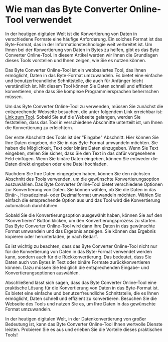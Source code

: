 Wie man das Byte Converter Online-Tool verwendet
================================================

In der heutigen digitalen Welt ist die Konvertierung von Daten in verschiedene Formate eine häufige Anforderung. Ein solches Format ist das Byte-Format, das in der Informationstechnologie weit verbreitet ist. Um Ihnen bei der Konvertierung von Daten in Bytes zu helfen, gibt es das Byte Converter Online-Tool. In diesem Artikel werden wir Ihnen die Grundlagen dieses Tools vorstellen und Ihnen zeigen, wie Sie es nutzen können.

Das Byte Converter Online-Tool ist ein webbasiertes Tool, das Ihnen ermöglicht, Daten in das Byte-Format umzuwandeln. Es bietet eine einfache und benutzerfreundliche Schnittstelle, die auch für Anfänger leicht verständlich ist. Mit diesem Tool können Sie Daten schnell und effizient konvertieren, ohne dass Sie komplexe Programmiersprachen beherrschen müssen.

Um das Byte Converter Online-Tool zu verwenden, müssen Sie zunächst die entsprechende Webseite besuchen, die unter folgendem Link erreichbar ist: [Link zum Tool](https://base64decodeonline.com/de/developers/byte-converter). Sobald Sie auf die Webseite gelangen, werden Sie feststellen, dass das Tool in verschiedene Abschnitte unterteilt ist, um Ihnen die Konvertierung zu erleichtern.

Der erste Abschnitt des Tools ist der "Eingabe" Abschnitt. Hier können Sie Ihre Daten eingeben, die Sie in das Byte-Format umwandeln möchten. Sie haben die Möglichkeit, Text oder binäre Daten einzugeben. Wenn Sie Text eingeben, stellen Sie sicher, dass Sie den Text in das dafür vorgesehene Feld einfügen. Wenn Sie binäre Daten eingeben, können Sie entweder die Daten direkt eingeben oder eine Datei hochladen.

Nachdem Sie Ihre Daten eingegeben haben, können Sie den nächsten Abschnitt des Tools verwenden, um die gewünschte Konvertierungsoption auszuwählen. Das Byte Converter Online-Tool bietet verschiedene Optionen zur Konvertierung von Daten. Sie können wählen, ob Sie die Daten in das Binär-, Hexadezimal- oder Dezimalformat umwandeln möchten. Wählen Sie einfach die entsprechende Option aus und das Tool wird die Konvertierung automatisch durchführen.

Sobald Sie die Konvertierungsoption ausgewählt haben, können Sie auf den "Konvertieren" Button klicken, um den Konvertierungsprozess zu starten. Das Byte Converter Online-Tool wird dann Ihre Daten in das gewünschte Format umwandeln und das Ergebnis anzeigen. Sie können das Ergebnis kopieren oder herunterladen, je nach Bedarf.

Es ist wichtig zu beachten, dass das Byte Converter Online-Tool nicht nur für die Konvertierung von Daten in das Byte-Format verwendet werden kann, sondern auch für die Rückkonvertierung. Das bedeutet, dass Sie Daten auch von Bytes in Text oder binäre Formate zurückkonvertieren können. Dazu müssen Sie lediglich die entsprechenden Eingabe- und Konvertierungsoptionen auswählen.

Abschließend lässt sich sagen, dass das Byte Converter Online-Tool eine praktische Lösung für die Konvertierung von Daten in das Byte-Format ist. Es bietet eine einfache und benutzerfreundliche Schnittstelle, die es Ihnen ermöglicht, Daten schnell und effizient zu konvertieren. Besuchen Sie die Webseite des Tools und nutzen Sie es, um Ihre Daten in das gewünschte Format umzuwandeln.

In der heutigen digitalen Welt, in der Datenkonvertierung von großer Bedeutung ist, kann das Byte Converter Online-Tool Ihnen wertvolle Dienste leisten. Probieren Sie es aus und erleben Sie die Vorteile dieses praktischen Tools!